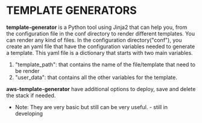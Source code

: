 # TEMPLATE GENERATORS

**template-generator** is a Python tool using Jinja2 that can help you, from the configuration file in the conf directory to render different templates.
You can render any kind of files. In the configuration directory("conf"), you create an yaml file that have the configuration variables needed to generate a template.
This yaml file is a dictionary that starts with two main variables.
1. "template_path": that contains the name of the file/template that need to be render
2. "user_data": that contains all the other variables for the template. 


**aws-template-generator** have additional options to deploy, save and delete the stack if needed.

* Note: They are very basic but still can be very useful. - still in developing